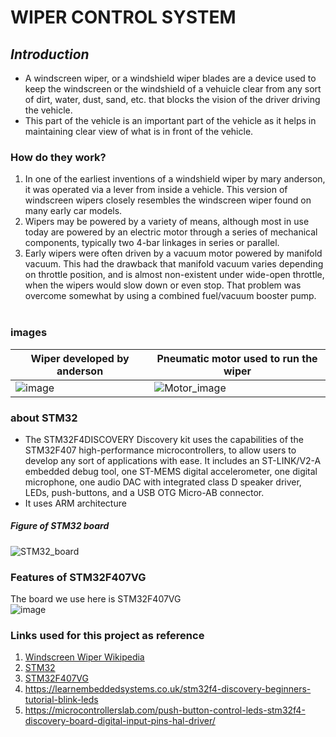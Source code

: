 # WIPER CONTROL SYSTEM
## ___Introduction___
* A windscreen wiper, or a windshield wiper blades are a device used to keep the windscreen or the windshield of a vehuicle clear from any sort of dirt, 
water, dust, sand, etc. that blocks the vision of the driver driving the vehicle.
* This part of the vehicle is an important part of the vehicle as it helps in maintaining clear view of what is in front of the vehicle. <br>
### How do they work?
1. In one of the earliest inventions of a windshield wiper by mary anderson, it was operated via a lever from inside a vehicle. This version of windscreen wipers closely 
resembles the windscreen wiper found on many early car models.
2. Wipers may be powered by a variety of means, although most in use today are powered by an electric motor through a series of mechanical components, 
typically two 4-bar linkages in series or parallel.
3. Early wipers were often driven by a vacuum motor powered by manifold vacuum. This had the drawback that manifold vacuum varies depending on throttle position, 
and is almost non-existent under wide-open throttle, when the wipers would slow down or even stop. That problem was overcome somewhat by using a combined fuel/vacuum 
booster pump. <br><br>
### images
| Wiper developed by anderson | Pneumatic motor used to run the wiper |
|-----------------|----------------------------------------------|
|![image](https://user-images.githubusercontent.com/60928280/168423598-8801ca3d-769e-41f0-b8bd-ae437ea4b663.png)|![Motor_image](https://user-images.githubusercontent.com/60928280/168423573-019c3f8f-af06-4b21-ae37-81cb5f42d66c.png)|

### about STM32
* The STM32F4DISCOVERY Discovery kit uses the capabilities of the STM32F407 high-performance microcontrollers, to allow users to develop any sort of applications with ease. It includes an ST-LINK/V2-A embedded debug tool, one ST-MEMS digital accelerometer, one digital microphone, one audio DAC with integrated class D speaker driver, LEDs, push-buttons, and a USB OTG Micro-AB connector.
* It uses ARM architecture
##### Figure of STM32 board

![STM32_board](https://user-images.githubusercontent.com/60928280/168423747-9e258f1e-b5b6-4e4c-9483-c8fea1aea4f7.png)
### Features of STM32F407VG
The board we use here is STM32F407VG<br>
![image](https://user-images.githubusercontent.com/60928280/168439652-0fee6073-72f5-4da5-a1bd-603d4b5f16d8.png)

### Links used for this project as reference
1. [Windscreen Wiper Wikipedia](https://en.wikipedia.org/wiki/Windscreen_wiper)<br>
2. [STM32](https://www.st.com/en/evaluation-tools/stm32f4discovery.html)<br>
3. [STM32F407VG](https://www.st.com/en/microcontrollers-microprocessors/stm32f407vg.html)
4. https://learnembeddedsystems.co.uk/stm32f4-discovery-beginners-tutorial-blink-leds <br>
5. https://microcontrollerslab.com/push-button-control-leds-stm32f4-discovery-board-digital-input-pins-hal-driver/ <br>

